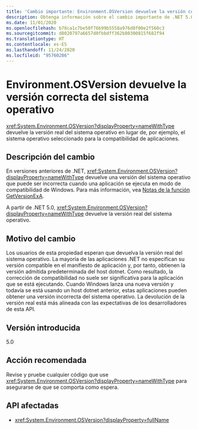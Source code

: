 ```yaml
---
title: 'Cambio importante: Environment.OSVersion devuelve la versión correcta del sistema operativo'
description: Obtenga información sobre el cambio importante de .NET 5.0 en las bibliotecas básicas de .NET donde Environment.OSVersion devuelve la versión real del sistema operativo en lugar de, por ejemplo, el sistema operativo seleccionado para la compatibilidad de aplicaciones.
ms.date: 11/01/2020
ms.openlocfilehash: b78ca1c7be50f76b99b5558a976d8f00e2f560c3
ms.sourcegitcommit: d8020797a6657d0fbbdff362b80300815f682f94
ms.translationtype: HT
ms.contentlocale: es-ES
ms.lasthandoff: 11/24/2020
ms.locfileid: "95760286"
---
```

# <a name="environmentosversion-returns-the-correct-operating-system-version"></a>Environment.OSVersion devuelve la versión correcta del sistema operativo

<xref:System.Environment.OSVersion?displayProperty=nameWithType> devuelve la versión real del sistema operativo en lugar de, por ejemplo, el sistema operativo seleccionado para la compatibilidad de aplicaciones.

## <a name="change-description"></a>Descripción del cambio

En versiones anteriores de .NET, <xref:System.Environment.OSVersion?displayProperty=nameWithType> devuelve una versión del sistema operativo que puede ser incorrecta cuando una aplicación se ejecuta en modo de compatibilidad de Windows. Para más información, vea [Notas de la función GetVersionExA](/windows/win32/api/sysinfoapi/nf-sysinfoapi-getversionexa#remarks).

A partir de .NET 5.0, <xref:System.Environment.OSVersion?displayProperty=nameWithType> devuelve la versión real del sistema operativo.

## <a name="reason-for-change"></a>Motivo del cambio

Los usuarios de esta propiedad esperan que devuelva la versión real del sistema operativo. La mayoría de las aplicaciones .NET no especifican su versión compatible en el manifiesto de aplicación y, por tanto, obtienen la versión admitida predeterminada del host dotnet. Como resultado, la corrección de compatibilidad no suele ser significativa para la aplicación que se está ejecutando. Cuando Windows lanza una nueva versión y todavía se está usando un host dotnet anterior, estas aplicaciones pueden obtener una versión incorrecta del sistema operativo. La devolución de la versión real está más alineada con las expectativas de los desarrolladores de esta API.

## <a name="version-introduced"></a>Versión introducida

5.0

## <a name="recommended-action"></a>Acción recomendada

Revise y pruebe cualquier código que use <xref:System.Environment.OSVersion?displayProperty=nameWithType> para asegurarse de que se comporta como espera.

## <a name="affected-apis"></a>API afectadas

- <xref:System.Environment.OSVersion?displayProperty=fullName>

<!--

### Category

Core .NET libraries

### Affected APIs

- `P:System.Environment.OSVersion`

-->
